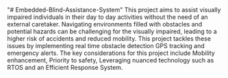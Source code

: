 "# Embedded-Blind-Assistance-System" 
This project aims to assist visually impaired individuals in their day to day activities without the need of an external caretaker.
Navigating environments filled with obstacles and potential hazards can be challenging for the visually impaired, leading to a higher risk of accidents and reduced mobility.
This project tackles these issues by implementing real time obstacle detection GPS tracking and emergency alerts.
The key considerations for this project include Mobility enhancement, Priority to safety, Leveraging nuanced technology such as RTOS and an Efficient Response System. 
